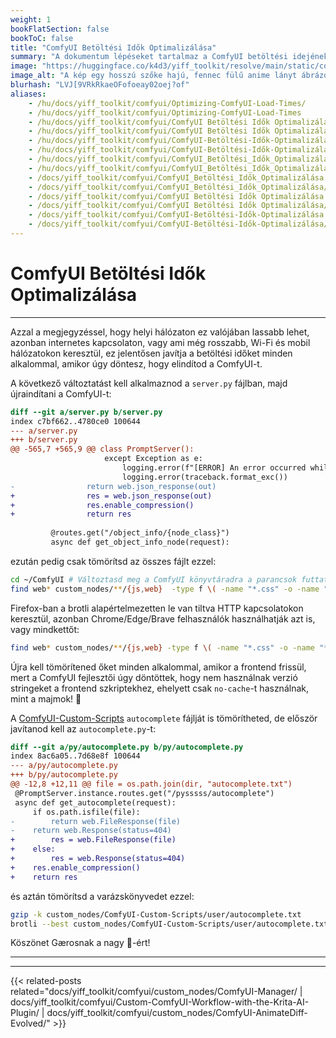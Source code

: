 ```yaml
---
weight: 1
bookFlatSection: false
bookToC: false
title: "ComfyUI Betöltési Idők Optimalizálása"
summary: "A dokumentum lépéseket tartalmaz a ComfyUI betöltési idejének optimalizálásához a szerver szkriptben történő tömörítés engedélyezésével és a fájlok gzip és brotli tömörítésével."
image: "https://huggingface.co/k4d3/yiff_toolkit/resolve/main/static/comfyui/make_it_fast.png"
image_alt: "A kép egy hosszú szőke hajú, fennec fülű anime lányt ábrázol, aki egy havas tájon fut keresztül. A jelenet nappal játszódik, az ég sötétkékből fehérbe megy át. A karakter mozgás közben van megörökítve, egyik lába a földet érinti, a másik mögötte van felemelve, mozgást sugallva. Fehér csíkok jelzik a sebességet vagy az elsuhanó szelet. Az előtérben havas foltok láthatók az egyenetlen talajon, a háttérben tűlevelű fák sziluettjei rajzolódnak ki az égen."
blurhash: "LVJ[9VRkRkaeOFofoeay02oej?of"
aliases:
    - /hu/docs/yiff_toolkit/comfyui/Optimizing-ComfyUI-Load-Times/
    - /hu/docs/yiff_toolkit/comfyui/Optimizing-ComfyUI-Load-Times
    - /hu/docs/yiff_toolkit/comfyui/ComfyUI Betöltési Idők Optimalizálása
    - /hu/docs/yiff_toolkit/comfyui/ComfyUI Betöltési Idők Optimalizálása/
    - /hu/docs/yiff_toolkit/comfyui/ComfyUI-Betöltési-Idők-Optimalizálása
    - /hu/docs/yiff_toolkit/comfyui/ComfyUI-Betöltési-Idők-Optimalizálása/
    - /hu/docs/yiff_toolkit/comfyui/ComfyUI_Betöltési_Idők_Optimalizálása
    - /hu/docs/yiff_toolkit/comfyui/ComfyUI_Betöltési_Idők_Optimalizálása/
    - /docs/yiff_toolkit/comfyui/ComfyUI_Betöltési_Idők_Optimalizálása
    - /docs/yiff_toolkit/comfyui/ComfyUI_Betöltési_Idők_Optimalizálása/
    - /docs/yiff_toolkit/comfyui/ComfyUI Betöltési Idők Optimalizálása
    - /docs/yiff_toolkit/comfyui/ComfyUI Betöltési Idők Optimalizálása/
    - /docs/yiff_toolkit/comfyui/ComfyUI-Betöltési-Idők-Optimalizálása
    - /docs/yiff_toolkit/comfyui/ComfyUI-Betöltési-Idők-Optimalizálása/
---
```


<!--markdownlint-disable MD025 MD033 -->

# ComfyUI Betöltési Idők Optimalizálása

---

Azzal a megjegyzéssel, hogy helyi hálózaton ez valójában lassabb lehet, azonban internetes kapcsolaton, vagy ami még rosszabb, Wi-Fi és mobil hálózatokon keresztül, ez jelentősen javítja a betöltési időket minden alkalommal, amikor úgy döntesz, hogy elindítod a ComfyUI-t.

A következő változtatást kell alkalmaznod a `server.py` fájlban, majd újraindítani a ComfyUI-t:

```diff
diff --git a/server.py b/server.py
index c7bf662..4780ce0 100644
--- a/server.py
+++ b/server.py
@@ -565,7 +565,9 @@ class PromptServer():
                     except Exception as e:
                         logging.error(f"[ERROR] An error occurred while retrieving information for the '{x}' node.")
                         logging.error(traceback.format_exc())
-                return web.json_response(out)
+                res = web.json_response(out)
+                res.enable_compression()
+                return res
 
         @routes.get("/object_info/{node_class}")
         async def get_object_info_node(request):
```

ezután pedig csak tömörítsd az összes fájlt ezzel:

```bash
cd ~/ComfyUI # Változtasd meg a ComfyUI könyvtáradra a parancsok futtatásához.
find web* custom_nodes/**/{js,web}  -type f \( -name "*.css" -o -name "*.html" -o -name "*.js" -o -name "*.json" \) ! -name "*.gz" ! -name "*.br" ! -name "*.zst" -print0 | xargs -0 -P $(nproc) -I {} bash -c '[[ ! -f "{}.gz" ]] && gzip -k "{}"'
```

Firefox-ban a brotli alapértelmezetten le van tiltva HTTP kapcsolatokon keresztül, azonban Chrome/Edge/Brave felhasználók használhatják azt is, vagy mindkettőt:

```bash
find web* custom_nodes/**/{js,web} -type f \( -name "*.css" -o -name "*.html" -o -name "*.js" -o -name "*.json" \)  -print0 | xargs -0 -P $(nproc) -I {} bash -c '[[ ! -f "{}.br" ]] && brotli --best "{}"'
```

<!--
Egy nap az [aiohttp](https://docs.aiohttp.org/en/stable/index.html) támogatni fogja a zstd-t, és akkor talán ez is releváns lesz:

```bash
find web* custom_nodes/**/{js,web} -type f \( -name "*.css" -o -name "*.html" -o -name "*.js" -o -name "*.json" \)  -print0 | xargs -0 -P $(nproc) -I {} bash -c '[[ ! -f "{}.zst" ]] && zstd -19 -q "{}"'
```
-->

Újra kell tömörítened őket minden alkalommal, amikor a frontend frissül, mert a ComfyUI fejlesztői úgy döntöttek, hogy nem használnak verzió stringeket a frontend szkriptekhez, ehelyett csak `no-cache`-t használnak, mint a majmok! 🐺

A [ComfyUI-Custom-Scripts](/docs/yiff_toolkit/comfyui/custom_nodes/ComfyUI-Custom-Scripts/) `autocomplete` fájlját is tömörítheted, de először javítanod kell az `autocomplete.py`-t:

```diff
diff --git a/py/autocomplete.py b/py/autocomplete.py
index 8ac6a05..7d68e8f 100644
--- a/py/autocomplete.py
+++ b/py/autocomplete.py
@@ -12,8 +12,11 @@ file = os.path.join(dir, "autocomplete.txt")
 @PromptServer.instance.routes.get("/pysssss/autocomplete")
 async def get_autocomplete(request):
     if os.path.isfile(file):
-        return web.FileResponse(file)
-    return web.Response(status=404)
+        res = web.FileResponse(file)
+    else:
+        res = web.Response(status=404)
+    res.enable_compression()
+    return res
```

és aztán tömörítsd a varázskönyvedet ezzel:

```bash
gzip -k custom_nodes/ComfyUI-Custom-Scripts/user/autocomplete.txt
brotli --best custom_nodes/ComfyUI-Custom-Scripts/user/autocomplete.txt
```

Köszönet Gærosnak a nagy 🧠-ért!

---

---

{{< related-posts related="docs/yiff_toolkit/comfyui/custom_nodes/ComfyUI-Manager/ | docs/yiff_toolkit/comfyui/Custom-ComfyUI-Workflow-with-the-Krita-AI-Plugin/ | docs/yiff_toolkit/comfyui/custom_nodes/ComfyUI-AnimateDiff-Evolved/" >}}
